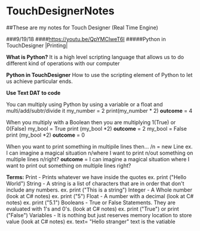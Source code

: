 # TouchDesignerNotes
##These are my notes for Touch Designer (Real Time Engine)

###9/19/18
####https://youtu.be/QpYMClweT6I
#####Python in TouchDesigner |Printing| 

**What is Python?**
It is a high level scripting language that allows us to do different kind of operations with our computer

**Python in TouchDesigner**
How to use the scripting element of Python to let us achieve particular ends.

**Use Text DAT to code**

You can multiply using Python by using a variable or a float and multi/add/subtr/divide it
  my_number = 2
  print(my_number * 2)
                       **outcome** = 4
                       
When you multiply with a Boolean then you are multiplying 1(True) or 0(False)
  my_bool = True
  print (my_bool *2)
                      **outcome** = 2
  my_bool = False
  print (my_bool *2)
                      **outcome** = 0
                      
 When you want to print something in multipile lines then...
 /n = new Line
  ex. I can imagine a magical situation n/where I want to print n/out something on multiple lines n/right?
                      **outcome** = I can imagine a magical situation
                                where I want to print
                                out something on multiple lines
                                right?

**Terms:**
Print - Prints whatever we have inside the quotes
  ex. print ("Hello World")
String - A string is a list of characters that are in order that don't include any numbers.
  ex. print ("This is a string")
Integer - A Whole number                (look at C# notes)
  ex. print ("5")
Float - A number with a decimal         (look at C# notes)
  ex. print ("5.1")
Booleans - True or False Statements. They are evaluated with 1's and 0's.     (look at C# notes)
  ex. print ("True")  or print ("False")
Variables - It is nothing but just reserves memory location to store value    (look at C# notes)
  ex. text= "Hello stranger"     text is the vatiable

